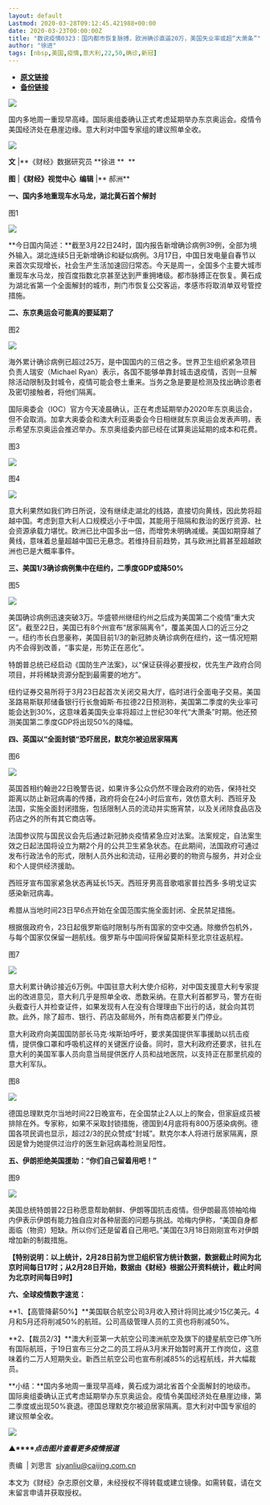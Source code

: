 ```yaml
---
layout: default
Lastmod: 2020-03-28T09:12:45.421988+00:00
date: 2020-03-23T00:00:00Z
title: "数说疫情0323：国内都市恢复脉搏，欧洲确诊直逼20万，美国失业率或超“大萧条”"
author: "徐进"
tags: [nbsp,美国,疫情,意大利,22,50,确诊,新冠]
---
```


* [**原文链接**](https://mp.weixin.qq.com/s/o6kCRGyJXqrKjIi4M3ub9g)
* [**备份链接**](http://archive.today/bZ55i)


![](/images/post/77e6cfb5c7ef66e00d9bd04f74961594.jpg)

国内多地周一重现早高峰。国际奥组委确认正式考虑延期举办东京奥运会。疫情令美国经济处在悬崖边缘。意大利对中国专家组的建议照单全收。

![](/images/post/2d5ae5cd8b449a3f7f8c56121c790e81.jpg)

**文** |**《财经》数据研究员 **徐进 **  **

**图** |**《财经》视觉中心  编辑** |** 郝洲**

**一、国内多地重现车水马龙，湖北黄石首个解封**

图1

![](/images/post/7857571fd5962941c5b4926f10fd7d75.jpg)

**今日国内简述：**截至3月22日24时，国内报告新增确诊病例39例，全部为境外输入。湖北连续5日无新增确诊和疑似病例。3月17日，中国日发电量自春节以来首次实现增长，社会生产生活加速回归常态。今天是周一，全国多个主要大城市重现车水马龙，按百度指数北京甚至达到严重拥堵级。都市脉搏正在恢复。黄石成为湖北省第一个全面解封的城市，荆门市恢复公交客运，孝感市将取消单双号管控措施。

**二、东京奥运会可能真的要延期了**

图2

![](/images/post/6a1d96573167ca5513329fa04f2c3639.jpg)

海外累计确诊病例已超过25万，是中国国内的三倍之多。世界卫生组织紧急项目负责人瑞安（Michael Ryan）表示，各国不能够单靠封城击退疫情，否则一旦解除活动限制及封城令，疫情可能会卷土重来。当务之急是要是检测及找出确诊患者及密切接触者，将他们隔离。  

国际奥委会（IOC）官方今天凌晨确认，正在考虑延期举办2020年东京奥运会，但不会取消。加拿大奥委会和澳大利亚奥委会今日相继就东京奥运会发表声明，表示希望东京奥运会推迟举办。东京奥组委内部已经在试算奥运延期的成本和花费。

图3

![](/images/post/c6f392b673d77901613337bd546d8dda.jpg)

图4

![](/images/post/8cf0b2d9be4c85cd56e2425cf4b9e38d.jpg)

意大利果然如我们昨日所说，没有继续走湖北的线路，直接切向黄线，因此势将超越中国。考虑到意大利人口规模远小于中国，其能用于阻隔和救治的医疗资源、社会资源承载力堪忧。欧洲已比中国多出一倍，而增势未明确减缓。美国如期穿越了黄线，意味着总量超越中国已无悬念。若维持目前趋势，其与欧洲比肩甚至超越欧洲也已是大概率事件。

**三、美国1/3确诊病例集中在纽约，二季度GDP或降50%**

图5

![](/images/post/24434af83fc5aafce5d80cd4141f7112.jpg)

美国确诊病例迅速突破3万。华盛顿州继纽约州之后成为美国第二个疫情“重大灾区”。截至22日，美国已有8个州宣布“居家隔离令”，覆盖美国人口的近三分之一。纽约市长白思豪称，美国目前1/3的新冠肺炎确诊病例在纽约，这一情况短期内不会得到改善，“事实是，形势正在恶化”。

特朗普总统已经启动《国防生产法案》，以“保证获得必要授权，优先生产政府合同项目，并将稀缺资源分配到最需要的地方”。

纽约证券交易所将于3月23日起首次关闭交易大厅，临时进行全面电子交易。美国圣路易斯联邦储备银行行长詹姆斯·布拉德22日预测称，美国第二季度的失业率可能会达到30%，这意味着美国失业率将超过上世纪30年代“大萧条”时期。他还预测美国第二季度GDP将出现50%的降幅。

**四、英国以“全面封锁“恐吓居民，默克尔被迫居家隔离**  

图6

![](/images/post/4ca52eda6954b33475b5167330f21132.jpg)

英国首相约翰逊22日晚警告说，如果许多公众仍然不理会政府的劝告，保持社交距离以防止新冠病毒的传播，政府将会在24小时后宣布，效仿意大利、西班牙及法国，实施全面封闭措施，包括限制人员的流动并实施宵禁，以及关闭除食品店及药店之外的所有其它商店等。

法国参议院与国民议会先后通过新冠肺炎疫情紧急应对法案。法案规定，自法案生效之日起法国将设立为期2个月的公共卫生紧急状态。在此期间，法国政府可通过发布行政法令的形式，限制人员外出和流动，征用必要的的物资与服务，并对企业和个人提供经济援助。

西班牙宣布国家紧急状态再延长15天。西班牙男高音歌唱家普拉西多·多明戈证实感染新冠病毒。

希腊从当地时间23日早6点开始在全国范围实施全面封闭、全民禁足措施。

根据俄政府令，23日起俄罗斯临时限制与所有国家的空中交通。除撤侨包机外，与每个国家仅保留一趟航线。俄罗斯与中国间将保留莫斯科至北京往返航程。

图7

![](/images/post/1a060826bbac08666c316004885d1fb4.jpg)

意大利累计确诊接近6万例。中国驻意大利大使介绍称，对中国支援意大利专家提出的改进意见，意大利几乎是照单全收、悉数采纳。在意大利首都罗马，警方在街头截查行人并检查证件，如果发现有人在没有合理理由下出行的话，就会向其罚款。此外，除了超市、银行、药店及邮局外，所有商店都要关门停业。

意大利政府向美国国防部长马克·埃斯珀呼吁，要求美国提供军事援助以抗击疫情，提供像口罩和呼吸机这样的关键医疗设备。同时，意大利政府还要求，驻扎在意大利的美国军事人员向意当局提供医疗人员和战地医院，以支持正在那里抗疫的意大利军队。

图8

![](/images/post/5fdd340460b2b27f799f611fc1811931.jpg)

德国总理默克尔当地时间22日晚宣布，在全国禁止2人以上的聚会，但家庭成员被排除在外。专家称，如果不采取封锁措施，德国到4月底将有800万感染病例。德国各项民调也显示，超过2/3的民众赞成“封城”。默克尔本人将进行居家隔离，原因是曾为她提供过治疗的医生新冠病毒检测呈阳性。

**五、伊朗拒绝美国援助：“你们自己留着用吧！”**

图9

![](/images/post/761741542ef18b1057a6b791adfa2444.jpg)

美国总统特朗普22日称愿意帮助朝鲜、伊朗等国抗击疫情。但伊朗最高领袖哈梅内伊表示伊朗有能力独自应对各种层面的问题与挑战。哈梅内伊称，“美国自身都面临（物资）短缺。所以你们还是留着自己用吧。”美国在3月18日刚刚宣布对伊朗增加新的制裁措施。

**【****特别说明：以上统计，2月28日前为世卫组织官方统计数据，数据截止时间为北京时间每日17时；从2月28日开始，数据由《财经》根据公开资料统计，截止时间为北京时间每日9时****】**

**六、全球疫情数字速览：**

**1、【高管降薪50%】**美国联合航空公司3月收入预计将同比减少15亿美元。4月和5月还将削减50%的航班。公司高级管理人员的工资也将削减50%。

**2、【裁员2/3】**澳大利亚第一大航空公司澳洲航空及旗下的捷星航空已停飞所有国际航班，于19日宣布三分之二的员工将从3月末开始暂时离开工作岗位，这意味着约二万人短期失业。新西兰航空公司也宣布削减85%的远程航线，并大幅裁员。

**小结：**国内多地周一重现早高峰，黄石成为湖北省首个全面解封的地级市。国际奥组委确认正式考虑延期举办东京奥运会。疫情令美国经济处在悬崖边缘，第二季度或出现50%衰退。德国总理默克尔被迫居家隔离。意大利对中国专家组的建议照单全收。

[![](/images/post/4d24a5670c9a87791ea8b757d030c0d3.jpg)](https://mp.weixin.qq.com/mp/homepage?__biz=MjM5NDU5NTM4MQ==&hid=29&sn=21c0f34c737748fe3b2c372bb40ae622)  

**▲****_点击图片查看更多疫情报道_**

  

  

责编  | 刘思言  siyanliu@caijing.com.cn

本文为《财经》杂志原创文章，未经授权不得转载或建立镜像。如需转载，请在文末留言申请并获取授权。

